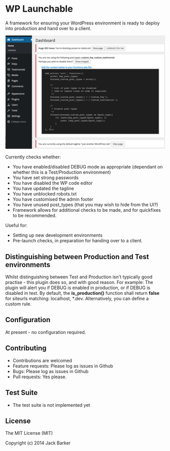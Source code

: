 # WP Launchable
A framework for ensuring your WordPress environment is ready to deploy into production and hand over to a client.

![screenshot](/screenshot_@2x.png)

Currently checks whether:
- You have enabled/disabled DEBUG mode as appropriate (dependant on whether this is a Test/Production environment)
- You have set strong passwords
- You have disabled the WP code editor
- You have updated the tagline
- You have unblocked robots.txt
- You have customised the admin footer
- You have unused post_types (that you may wish to hide from the UI?)
- Framework allows for additional checks to be made, and for quickfixes to be recommended.

Useful for:
- Setting up new development environments
- Pre-launch checks, in preparation for handing over to a client.

## Distinguishing between Production and Test environments
Whilst distinguishing between Test and Production isn't typically good practise - this plugin does so, and with good reason.
For example: The plugin will alert you if DEBUG is enabled in production, or if DEBUG is disabled in test.
By default, the **is_production()** function shall return **false** for siteurls matching: localhost, *.dev.
Alternatively, you can define a custom rule.

## Configuration
At present - no configuration required.

## Contributing
- Contributions are welcomed
- Feature requests: Please log as issues in Github
- Bugs: Please log as issues in Github
- Pull requests: Yes please.

## Test Suite
- The test suite is not implemented yet

## License

The MIT License (MIT)

Copyright (c) 2014 Jack Barker

